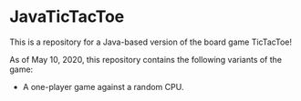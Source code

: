 # JavaTicTacToe

This is a repository for a Java-based version of the board game TicTacToe!

As of May 10, 2020, this repository contains the following variants of the game:
- A one-player game against a random CPU.

